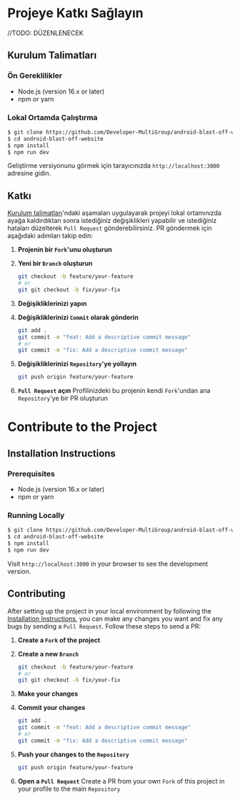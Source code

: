 # Projeye Katkı Sağlayın

//TODO: DÜZENLENECEK

## Kurulum Talimatları

### Ön Gereklilikler

- Node.js (version 16.x or later)
- npm or yarn

### Lokal Ortamda Çalıştırma

```bash
$ git clone https://github.com/Developer-MultiGroup/android-blast-off-website.git
$ cd android-blast-off-website
$ npm install
$ npm run dev
```

Geliştirme versiyonunu görmek için tarayıcınızda `http://localhost:3000` adresine gidin.

## Katkı

[Kurulum talimatları](#kurulum-talimatları)'ndaki aşamaları uygulayarak projeyi lokal ortamınızda ayağa kaldırdıktan sonra istediğiniz değişiklikleri yapabilir ve istediğiniz hataları düzelterek `Pull Request` gönderebilirsiniz. PR göndermek için aşağıdaki adımları takip edin:

1. **Projenin bir `Fork`'unu oluşturun**

2. **Yeni bir `Branch` oluşturun**

   ```bash
   git checkout -b feature/your-feature
   # or
   git git checkout -b fix/your-fix
   ```

3. **Değişikliklerinizi yapın**

4. **Değişikliklerinizi `Commit` olarak gönderin**

   ```bash
   git add .
   git commit -m "feat: Add a descriptive commit message"
   # or
   git commit -m "fix: Add a descriptive commit message"
   ```

5. **Değişikliklerinizi `Repository`'ye yollayın**

   ```bash
   git push origin feature/your-feature
   ```

6. **`Pull Request` açın**
   Profilinizdeki bu projenin kendi `Fork`'undan ana `Repository`'ye bir PR oluşturun

# Contribute to the Project

## Installation Instructions

### Prerequisites

- Node.js (version 16.x or later)
- npm or yarn

### Running Locally

```bash
$ git clone https://github.com/Developer-MultiGroup/android-blast-off-website.git
$ cd android-blast-off-website
$ npm install
$ npm run dev
```

Visit `http://localhost:3000` in your browser to see the development version.

## Contributing

After setting up the project in your local environment by following the [Installation Instructions](#installation-instructions), you can make any changes you want and fix any bugs by sending a `Pull Request`. Follow these steps to send a PR:

1. **Create a `Fork` of the project**

2. **Create a new `Branch`**

   ```bash
   git checkout -b feature/your-feature
   # or
   git git checkout -b fix/your-fix
   ```

3. **Make your changes**

4. **Commit your changes**

   ```bash
   git add .
   git commit -m "feat: Add a descriptive commit message"
   # or
   git commit -m "fix: Add a descriptive commit message"
   ```

5. **Push your changes to the `Repository`**

   ```bash
   git push origin feature/your-feature
   ```

6. **Open a `Pull Request`**
   Create a PR from your own `Fork` of this project in your profile to the main `Repository`